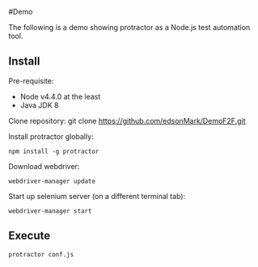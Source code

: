 #Demo

The following is a demo showing protractor as a Node.js test automation tool.

## Install

Pre-requisite:
* Node v4.4.0 at the least
* Java JDK 8

Clone repository:
git clone https://github.com/edsonMark/DemoF2F.git

Install protractor globally:

`npm install -g protractor`

Download webdriver:

`webdriver-manager update`

Start up  selenium server (on a different terminal tab):

`webdriver-manager start`

## Execute

`protractor conf.js`
